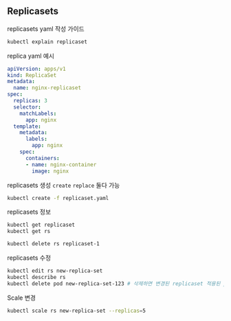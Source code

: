 ## Replicasets

replicasets yaml 작성 가이드
```bash
kubectl explain replicaset 
```

replica yaml 예시
```yaml
apiVersion: apps/v1
kind: ReplicaSet
metadata:
  name: nginx-replicaset
spec:
  replicas: 3
  selector:
    matchLabels: 
      app: nginx
  template:
    metadata:
      labels:
        app: nginx
    spec:
      containers:
      - name: nginx-container
        image: nginx
```

replicasets 생성 `create`  `replace` 둘다 가능
```bash
kubectl create -f replicaset.yaml
```

replicasets 정보
```bash
kubectl get replicaset
kubectl get rs

kubectl delete rs replicaset-1
```

replicasets 수정
```bash
kubectl edit rs new-replica-set
kubectl describe rs
kubectl delete pod new-replica-set-123 # 삭제하면 변경된 replicaset 적용된 pod 자동 실행
```

Scale 변경
```bash
kubectl scale rs new-replica-set --replicas=5
```
